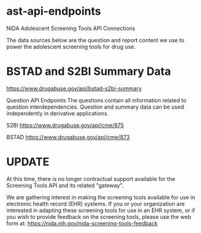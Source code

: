 # ast-api-endpoints
NIDA Adolescent Screening Tools API Connections

The data sources below are the question and report content we use to power the adolescent screening tools for drug use.


# BSTAD and S2BI Summary Data
https://www.drugabuse.gov/api/bstad-s2bi-summary

Question API Endpoints
The questions contain all information related to question interdependencies. Question and summary data can be used independently in derivative applications.

S2BI 
https://www.drugabuse.gov/api/cme/875

BSTAD 
https://www.drugabuse.gov/api/cme/873

# UPDATE
At this time, there is no longer contractual support available for the Screening Tools API and its related "gateway".

We are gathering interest in making the screening tools available for use in electronic health record (EHR) systems. If you or your organization are interested in adapting these screening tools for use in an EHR system, or if you wish to provide feedback on the screening tools, please use the web form at: 
https://nida.nih.gov/nida-screening-tools-feedback
